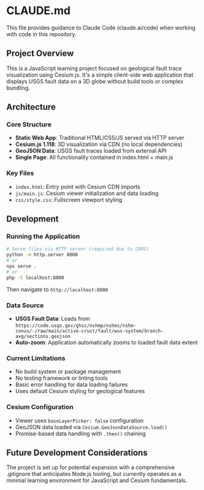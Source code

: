 # CLAUDE.md

This file provides guidance to Claude Code (claude.ai/code) when working with code in this repository.

## Project Overview

This is a JavaScript learning project focused on geological fault trace visualization using Cesium.js. It's a simple client-side web application that displays USGS fault data on a 3D globe without build tools or complex bundling.

## Architecture

### Core Structure
- **Static Web App**: Traditional HTML/CSS/JS served via HTTP server
- **Cesium.js 1.118**: 3D visualization via CDN (no local dependencies)
- **GeoJSON Data**: USGS fault traces loaded from external API
- **Single Page**: All functionality contained in index.html + main.js

### Key Files
- `index.html`: Entry point with Cesium CDN imports
- `js/main.js`: Cesium viewer initialization and data loading
- `css/style.css`: Fullscreen viewport styling

## Development

### Running the Application
```bash
# Serve files via HTTP server (required due to CORS)
python -m http.server 8000
# or
npx serve .
# or
php -S localhost:8000
```

Then navigate to `http://localhost:8000`

### Data Source
- **USGS Fault Data**: Loads from `https://code.usgs.gov/ghsc/nshmp/nshms/nshm-conus/-/raw/main/active-crust/fault/wus-system/branch-avg/sections.geojson`
- **Auto-zoom**: Application automatically zooms to loaded fault data extent

### Current Limitations
- No build system or package management
- No testing framework or linting tools
- Basic error handling for data loading failures
- Uses default Cesium styling for geological features

### Cesium Configuration
- Viewer uses `baseLayerPicker: false` configuration
- GeoJSON data loaded via `Cesium.GeoJsonDataSource.load()`
- Promise-based data handling with `.then()` chaining

## Future Development Considerations

The project is set up for potential expansion with a comprehensive .gitignore that anticipates Node.js tooling, but currently operates as a minimal learning environment for JavaScript and Cesium fundamentals.